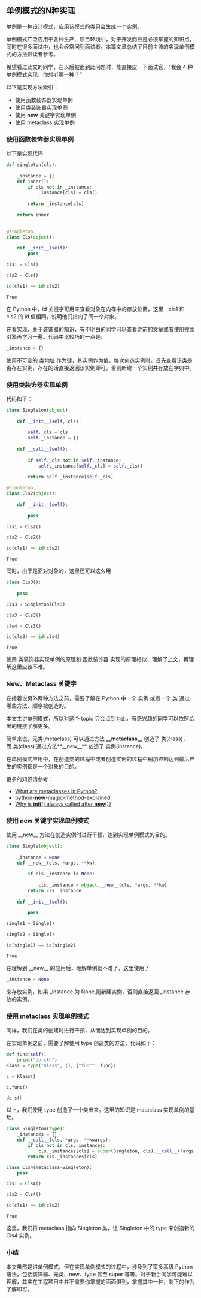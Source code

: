 
## 单例模式的N种实现

单例是一种设计模式，应用该模式的类只会生成一个实例。

单例模式广泛应用于各种生产、项目环境中，对于开发而已是必须掌握的知识点，同时在很多面试中，也会经常问到面试者。本篇文章总结了目前主流的实现单例模式的方法供读者参考。

希望看过此文的同学，在以后被面到此问题时，能直接皮一下面试官，“我会 4 种单例模式实现，你想听哪一种？”

以下是实现方法索引：

- 使用函数装饰器实现单例
- 使用类装饰器实现单例
- 使用 __new__ 关键字实现单例
- 使用 metaclass 实现单例

### 使用函数装饰器实现单例

以下是实现代码


```python
def singleton(cls):
    
    _instance = {}
    def inner():
        if cls not in _instance:
            _instance[cls] = cls()
            
        return _instance[cls]
    
    return inner
        
```


```python
@singleton
class Cls(object):
    
    def __init__(self):
        pass
```


```python
cls1 = Cls()
```


```python
cls2 = Cls()
```


```python
id(cls1) == id(cls2)
```




    True



在 Python 中，id 关键字可用来查看对象在内存中的存放位置，这里　cls1 和　cls2 的 id 值相同，说明他们指向了同一个对象。

在看实现，关于装饰器的知识，有不明白的同学可以查看之前的文章或者使用搜索引擎再学习一遍。代码中比较巧的一点是:

```python 
_instance = {}

```

使用不可变的 类地址 作为键，其实例作为值，每次创造实例时，首先查看该类是否存在实例，存在的话直接返回该实例即可，否则新建一个实例并存放在字典中。

### 使用类装饰器实现单例

代码如下：


```python
class Singleton(object):
    
    def __init__(self, cls):
        
        self._cls = cls
        self._instance = {}
        
    def __call__(self):
        
        if self._cls not in self._instance:
            self._instance[self._cls] = self._cls()
            
        return self._instance[self._cls]
```


```python
@Singleton
class Cls2(object):
    
    def __init__(self):
        
        pass
```


```python
cls1 = Cls2()
```


```python
cls2 = Cls2()
```


```python
id(cls1) == id(cls2)
```




    True



同时，由于是面对对象的，这里还可以这么用


```python
class Cls3():
    
    pass
```


```python
Cls3 = Singleton(Cls3)
```


```python
cls3 = Cls3()
```


```python
cls4 = Cls3()
```


```python
id(cls3) == id(cls4)
```




    True



使用 类装饰器实现单例的原理和 函数装饰器 实现的原理相似，理解了上文，再理解这里应该不难。

### New、Metaclass 关键字

在接着说另外两种方法之前，需要了解在 Python 中一个 实例 或者一个 类 通过哪些方法、顺序被创造的。

本文主讲单例模式，所以对这个 topic 只会点到为止，有感兴趣的同学可以依照给出的链接了解更多。

简单来说，元类(metaclass) 可以通过方法 **\_\_metaclass\_\_** 创造了 类(class)， 而 类(class) 通过方法**\_\_new\_\_** 创造了 实例(instance)。

在单例模式应用中，在创造类的过程中或者创造实例的过程中稍加控制达到最后产生的实例都是一个对象的目的。

更多的知识请参考：

- [What are metaclasses in Python?](https://stackoverflow.com/questions/100003/what-are-metaclasses-in-python?utm_medium=organic&utm_source=google_rich_qa&utm_campaign=google_rich_qa)
- [python-__new__-magic-method-explained](http://howto.lintel.in/python-__new__-magic-method-explained/)
- [Why is __init__() always called after __new__()?
](https://stackoverflow.com/questions/674304/why-is-init-always-called-after-new?utm_medium=organic&utm_source=google_rich_qa&utm_campaign=google_rich_qa)

### 使用 __new__ 关键字实现单例模式

使用 \_\_new\_\_ 方法在创造实例时进行干预，达到实现单例模式的目的。


```python
class Single(object):
    
    _instance = None
    def __new__(cls, *args, **kw):
        
        if cls._instance is None:
            
            cls._instance = object.__new__(cls, *args, **kw)
        return cls._instance
    
    def __init__(self):
        
        pass
```


```python
single1 = Single()
```


```python
single2 = Single()
```


```python
id(single1) == id(single2)
```




    True



在理解到 \_\_new\_\_ 的应用后，理解单例就不难了，这里使用了 

```python
_instance = None

```
来存放实例，如果 \_instance 为 None,则新建实例，否则直接返回 \_instance 存放的实例。

### 使用 __metaclass__ 实现单例模式

同样，我们在类的创建时进行干预，从而达到实现单例的目的。

在实现单例之前，需要了解使用 type 创造类的方法，代码如下：


```python
def func(self):
    print("do sth")
Klass = type("Klass", (), {"func": func})
```


```python
c = Klass()
```


```python
c.func()
```

    do sth


以上，我们使用 type 创造了一个类出来。这里的知识是 mataclass 实现单例的基础。


```python
class Singleton(type):
    _instances = {}
    def __call__(cls, *args, **kwargs):
        if cls not in cls._instances:
            cls._instances[cls] = super(Singleton, cls).__call__(*args, **kwargs)
        return cls._instances[cls]

class Cls4(metaclass=Singleton):
    pass
```


```python
cls1 = Cls4()
```


```python
cls2 = Cls4()
```


```python
id(cls1) == id(cls2)
```




    True



这里，我们将 metaclass 指向 Singleton 类，让 Singleton 中的 type 来创造新的 Cls4 实例。

### 小结

本文虽然是讲单例模式，但在实现单例模式的过程中，涉及到了蛮多高级 Python 语法，包括装饰器、元类、new、type 甚至 super 等等。对于新手同学可能难以理解，其实在工程项目中并不需要你掌握的面面俱到，掌握其中一种，剩下的作为了解即可。


```python

```

